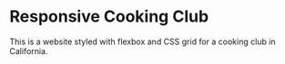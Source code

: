 # Responsive Cooking Club

This is a website styled with flexbox and CSS grid for a cooking club in California.
